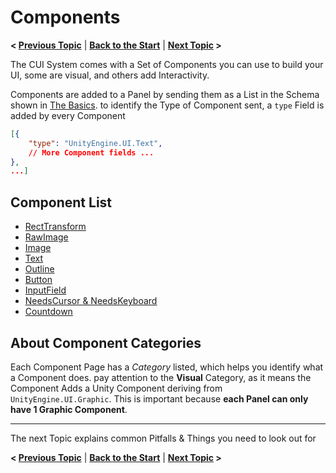 # Components
**< [Previous Topic](/docs/Basics.md)** | **[Back to the Start](/README.md)** | **[Next Topic](/docs/Bugs-Tips.md) >**

The CUI System comes with a Set of Components you can use to build your UI, some are visual, and others add Interactivity.

Components are added to a Panel by sending them as a List in the Schema shown in [The Basics](/docs/Basics.md). to identify the Type of Component sent, a `type` Field is added by every Component
```json
[{
	"type": "UnityEngine.UI.Text",
	// More Component fields ...
},
...]
```

## Component List
- [RectTransform](/docs/components/RectTransform.md)
- [RawImage](/docs/components/UnityEngine.UI.RawImage.md)
- [Image](/docs/components/UnityEngine.UI.Image.md)
- [Text](/docs/components/UnityEngine.UI.Text.md)
- [Outline](/docs/components/UnityEngine.UI.Outline.md)
- [Button](/docs/components/UnityEngine.UI.Button.md)
- [InputField](/docs/components/UnityEngine.UI.InputField.md)
- [NeedsCursor & NeedsKeyboard](/docs/components/NeedsX.md)
- [Countdown](/docs/components/Countdown.md)

## About Component Categories
Each Component Page has a *Category* listed, which helps you identify what a Component does.  pay attention to the **Visual** Category, as it means the Component Adds a Unity Component deriving from `UnityEngine.UI.Graphic`. This is important because **each Panel can only have 1 Graphic Component**.

---
The next Topic explains common Pitfalls & Things you need to look out for

**< [Previous Topic](/docs/Basics.md)** | **[Back to the Start](/README.md)** | **[Next Topic](/docs/Bugs-Tips.md) >**
<!--stackedit_data:
eyJoaXN0b3J5IjpbNTk2OTMxMTA2LC0yMDQ1NDQwMTA3LC00Mz
M1NDI0MzgsMTg3NjM3NjQzNyw4MDA0ODM2MTUsLTU0NzA0NzE1
NywtMTk5MDkyNzAwNCwtNDcwNzM5NDE2LDExMDQyNjQyMDVdfQ
==
-->